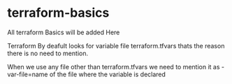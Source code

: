 # terraform-basics

All terraform Basics will be added Here

Terraform By deafult looks for variable file terraform.tfvars thats the reason there is no need to mention.

When we use any file other than terraform.tfvars we need to mention it as  -var-file=name of the file where the variable is declared


